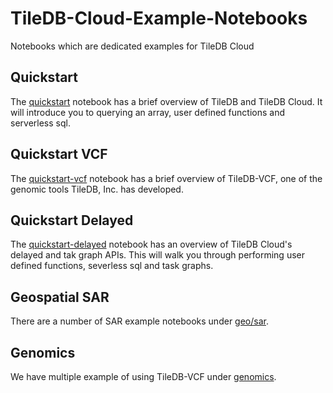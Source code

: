 # TileDB-Cloud-Example-Notebooks

Notebooks which are dedicated examples for TileDB Cloud

## Quickstart

The [quickstart](Quickstart.ipynb) notebook has a brief overview of TileDB and
TileDB Cloud. It will introduce you to querying an array, user defined
functions and serverless sql.

## Quickstart VCF

The [quickstart-vcf](Quickstart-vcf.ipynb) notebook has a brief overview of
TileDB-VCF, one of the genomic tools TileDB, Inc. has developed.

## Quickstart Delayed

The [quickstart-delayed](Quickstart-Delayed.ipynb) notebook has an overview
of TileDB Cloud's delayed and tak graph APIs. This will walk you through performing
user defined functions, severless sql and task graphs.

## Geospatial SAR

There are a number of SAR example notebooks under [geo/sar](geo/sar). 

## Genomics

We have multiple example of using TileDB-VCF under [genomics](genomics).
